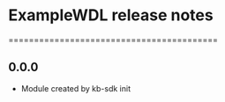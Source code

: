 # ExampleWDL release notes
=========================================

0.0.0
-----
* Module created by kb-sdk init
